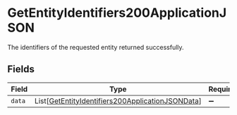 # GetEntityIdentifiers200ApplicationJSON

The identifiers of the requested entity returned successfully.


## Fields

| Field                                                                                                                     | Type                                                                                                                      | Required                                                                                                                  | Description                                                                                                               |
| ------------------------------------------------------------------------------------------------------------------------- | ------------------------------------------------------------------------------------------------------------------------- | ------------------------------------------------------------------------------------------------------------------------- | ------------------------------------------------------------------------------------------------------------------------- |
| `data`                                                                                                                    | List[[GetEntityIdentifiers200ApplicationJSONData](../../models/operations/getentityidentifiers200applicationjsondata.md)] | :heavy_minus_sign:                                                                                                        | N/A                                                                                                                       |